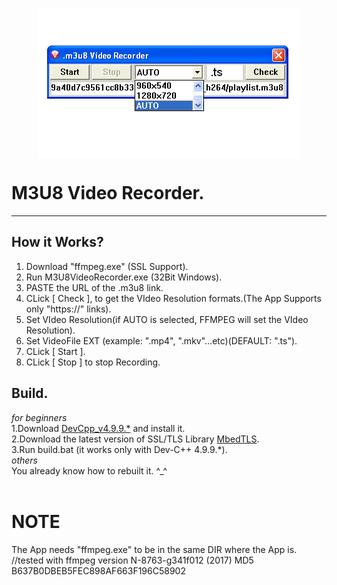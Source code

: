 <p align="center">
<img align="center" width="420" height="240" src="https://raw.githubusercontent.com/AM71113363/M3U8VideoRecorder/main/info.png">
</p>

# M3U8 Video Recorder.
-----

## How it Works?<br>
1. Download "ffmpeg.exe" (SSL Support).<br>
2. Run M3U8VideoRecorder.exe (32Bit Windows).<br>
3. PASTE the URL of the .m3u8 link.<br>
4. CLick [ Check ], to get the VIdeo Resolution formats.(The App Supports only "https://" links).<br>
5. Set VIdeo Resolution(if AUTO is selected, FFMPEG will set the VIdeo Resolution).<br>
6. Set VideoFile EXT (example: ".mp4", ".mkv"...etc)(DEFAULT: ".ts").<br>
7. CLick [ Start ].<br>
8. CLick [ Stop ] to stop Recording.<br>

## Build.
_for beginners_ <br>
1.Download [DevCpp_v4.9.9.*](http://www.bloodshed.net/) and install it.<br>
2.Download the latest version of SSL/TLS Library [MbedTLS](https://tls.mbed.org/).<br>
3.Run build.bat (it works only with Dev-C++ 4.9.9.*).<br>
_others_ <br>
You already know how to rebuilt it. ^_^<br>
<br>

# NOTE
The App needs "ffmpeg.exe" to be in the same DIR where the App is.<br>
//tested with ffmpeg version N-8763-g341f012 (2017) MD5  B637B0DBEB5FEC898AF663F196C58902



